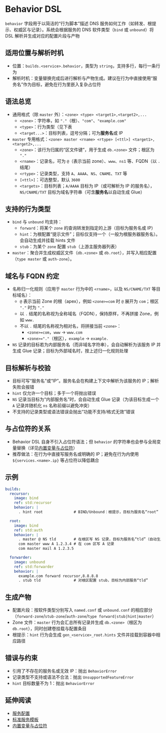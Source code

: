 # Behavior DSL

`behavior` 字段用于以简洁的“行为脚本”描述 DNS 服务如何工作（如转发、根提示、权威区与记录）。系统会根据服务的 DNS 软件类型（`bind` 或 `unbound`）将 DSL 解析并生成对应的配置片段与产物

## 适用位置与解析时机

- 位置：`builds.<service>.behavior`，类型为 `string`，支持多行，每行一条行为
- 解析时机：变量替换完成后进行解析与产物生成。建议在行为中直接使用“服务名”作为目标，避免在行为里嵌入复杂占位符

## 语法总览

- 通用格式（除 `master` 外）：`<zone> <type> <target1>,<target2>,...`
  - `<zone>`：字符串，如 `"."`（根）、`"com"`、`"example.com"`
  - `<type>`：行为类型（见下表
  - `<target...>`：目标列表，逗号分隔；可为**服务名**或 IP
- `master` 专用格式：`<zone> master <rname> <rtype> [<ttl>] <target1>,<target2>,...`
  - `<zone>`：该行为归属的“区文件键”，用于生成 `db.<zone>` 文件；根区为 `"."`
  - `<rname>`：记录名，可为 `@`（表示当前 zone）、`www`、`ns1` 等、FQDN（以 `.` 结尾）
  - `<rtype>`：记录类型，支持 `A`、`AAAA`、`NS`、`CNAME`、`TXT` 等
  - `[<ttl>]`：可选整型，默认 `3600`
  - `<targets>`：目标列表；`A/AAAA` 目标为 IP（或可解析为 IP 的服务名），`NS/CNAME/TXT` 目标为域名字符串（可含**服务名**以自动生成 Glue）

## 支持的行为类型

- `bind` 与 `unbound` 均支持：
  - `forward`：将某个 `zone` 的查询转发到指定的上游（目标为服务名或 IP）
  - `hint`：为根配置“提示文件”；目标仅支持一个（一般为根服务器服务名）。会自动生成并挂载 hints 文件
  - `stub`：为某个 `zone` 配置 `stub`（上游主服务器列表）
- `master`：聚合并生成权威区文件（`db.<zone>` 或 `db.root`），并写入相应配置（`type master` 或 `auth-zone`）。

## 域名与 FQDN 约定

- 名称归一化规则（应用于 `master` 行为中的 `<rname>`，以及 `NS/CNAME/TXT` 等目标域名）：
  - `@` 表示当前 Zone 的根（apex），例如 `<zone>=com` 时 `@` 展开为 `com`；根区 `"."` 时为 `"."`
  - 以 `.` 结尾的名称视为全称域名（FQDN），保持原样，不再拼接 Zone，例如 `www.`
  - 不以 `.` 结尾的名称视为相对名，将拼接当前 `<zone>`：
    - `<zone>=com`，`www` -> `www.com`
    - `<zone>="."`（根区），`example` -> `example.`
- `NS` 记录的目标若为内部服务名（而非域名字符串），会自动解析为该服务 IP 并生成 Glue 记录；目标为外部域名时，按上述归一化规则处理

## 目标解析与校验

- 目标可写“服务名”或“IP”。服务名会在构建上下文中解析为该服务的 IP；解析失败会报错
- `hint` 仅允许一个目标；多于一个将抛出错误
- `NS` 记录当目标为“内部服务名”时，会自动生成 Glue 记录（为该目标生成一个 `A` 记录并随机化 `ns` 名称前缀以避免冲突）
- 不支持的记录类型或语法错误会抛出“功能不支持/格式无效”错误

## 与占位符的关系

- Behavior DSL 自身不引入占位符语法；但 `behavior` 的字符串也会参与全局变量替换（详见[内置变量与占位符](builtins-and-placeholders.md)）
- 推荐做法：在行为中直接写服务名或明确的 IP；避免在行为内使用 `${services.<name>.ip}` 等占位符以降低耦合

## 示例

```yaml
builds:
  recursor:
    image: bind
    ref: std:recursor
    behavior: |
      . hint root              # BIND/Unbound：根提示，目标为服务名“root”

  root:
    image: bind
    ref: std:auth
    behavior: |
      . master @ NS tld        # 在根区写 NS 记录，目标为服务名“tld”（自动生成 Glue）
      com master www A 1.2.3.4 # 在 com 区写 A 记录
      com master mail A 1.2.3.5

  forwarder:
    image: unbound
    ref: std:forwarder
    behavior: |
      example.com forward recursor,8.8.8.8
      . stub tld               # 对根区配置 stub，目标为内部服务“tld”
```

## 生成产物

- 配置片段：按软件类型分别写入 `named.conf` 或 `unbound.conf` 的相应部分（`forward-zone`/`stub-zone`/`auth-zone`/`type forward|stub|hint|master`）
- Zone 文件：`master` 行为会汇总所有记录并生成 `db.<zone>`（根区为 `db.root`），同时创建卷挂载与配置条目
- 根提示：`hint` 行为会生成 `gen_<service>_root.hints` 文件并挂载到容器中相应路径

## 错误与约束

- 引用了不存在的服务名或无效 IP：抛出 `BehaviorError`
- 记录类型不支持或语法不合法：抛出 `UnsupportedFeatureError`
- `hint` 目标数量不为 1：抛出 `BehaviorError`

## 延伸阅读

- [服务配置](../config/builds.md)
- [标准服务模板](build-templates.md)
- [内置变量与占位符](builtins-and-placeholders.md)
